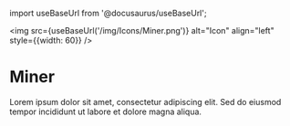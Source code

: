 import useBaseUrl from '@docusaurus/useBaseUrl';

<img src={useBaseUrl('/img/Icons/Miner.png')} alt="Icon" align="left" style={{width: 60}} />
# Miner

Lorem ipsum dolor sit amet, consectetur adipiscing elit. Sed do eiusmod tempor incididunt ut labore et dolore magna aliqua.
